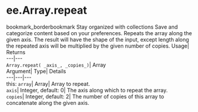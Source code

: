  
#  ee.Array.repeat
bookmark_borderbookmark Stay organized with collections  Save and categorize content based on your preferences.
Repeats the array along the given axis. The result will have the shape of the input, except length along the repeated axis will be multiplied by the given number of copies. 
Usage| Returns  
---|---  
`Array.repeat( _axis_, _copies_)`| Array  
Argument| Type| Details  
---|---|---  
this: `array`| Array| Array to repeat.  
`axis`| Integer, default: 0| The axis along which to repeat the array.  
`copies`| Integer, default: 2| The number of copies of this array to concatenate along the given axis.  
